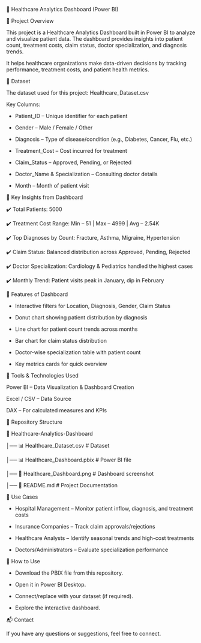🏥 Healthcare Analytics Dashboard (Power BI)

📌 Project Overview

This project is a Healthcare Analytics Dashboard built in Power BI to analyze and visualize patient data.
The dashboard provides insights into patient count, treatment costs, claim status, doctor specialization, and diagnosis trends.

It helps healthcare organizations make data-driven decisions by tracking performance, treatment costs, and patient health metrics.


📂 Dataset

The dataset used for this project: Healthcare_Dataset.csv

Key Columns:

- Patient_ID – Unique identifier for each patient

- Gender – Male / Female / Other

- Diagnosis – Type of disease/condition (e.g., Diabetes, Cancer, Flu, etc.)

- Treatment_Cost – Cost incurred for treatment

- Claim_Status – Approved, Pending, or Rejected

- Doctor_Name & Specialization – Consulting doctor details

- Month – Month of patient visit


🔑 Key Insights from Dashboard

✔️ Total Patients: 5000

✔️ Treatment Cost Range: Min – 51 | Max – 4999 | Avg – 2.54K

✔️ Top Diagnoses by Count: Fracture, Asthma, Migraine, Hypertension

✔️ Claim Status: Balanced distribution across Approved, Pending, Rejected

✔️ Doctor Specialization: Cardiology & Pediatrics handled the highest cases

✔️ Monthly Trend: Patient visits peak in January, dip in February


📌 Features of Dashboard
- Interactive filters for Location, Diagnosis, Gender, Claim Status

- Donut chart showing patient distribution by diagnosis

- Line chart for patient count trends across months

- Bar chart for claim status distribution

- Doctor-wise specialization table with patient count

- Key metrics cards for quick overview


🚀 Tools & Technologies Used

Power BI – Data Visualization & Dashboard Creation

Excel / CSV – Data Source

DAX – For calculated measures and KPIs


📂 Repository Structure

📁 Healthcare-Analytics-Dashboard

│── 📊 Healthcare_Dataset.csv       # Dataset

│── 📊 Healthcare_Dashboard.pbix    # Power BI file

│── 📸 Healthcare_Dashboard.png     # Dashboard screenshot

│── 📄 README.md                    # Project Documentation


🎯 Use Cases

- Hospital Management – Monitor patient inflow, diagnosis, and treatment costs

- Insurance Companies – Track claim approvals/rejections

- Healthcare Analysts – Identify seasonal trends and high-cost treatments

- Doctors/Administrators – Evaluate specialization performance


📌 How to Use

- Download the PBIX file from this repository.

- Open it in Power BI Desktop.

- Connect/replace with your dataset (if required).

- Explore the interactive dashboard.


📬 Contact

If you have any questions or suggestions, feel free to connect.

